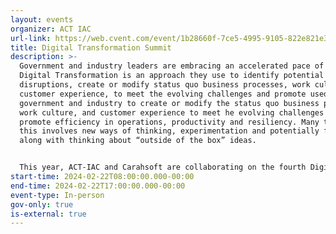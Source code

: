 ```yaml
---
layout: events
organizer: ACT IAC
url-link: https://web.cvent.com/event/1b28660f-7ce5-4995-9105-822e821e3da7/summary
title: Digital Transformation Summit
description: >-
  Government and industry leaders are embracing an accelerated pace of Change.
  Digital Transformation is an approach they use to identify potential
  disruptions, create or modify status quo business processes, work culture, and
  customer experience, to meet the evolving challenges and promote used in
  government and industry to create or modify the status quo business processes,
  work culture, and customer experience to meet he evolving challenges and
  promote efficiency in operations, productivity and resiliency. Many times,
  this involves new ways of thinking, experimentation and potentially failures,
  along with thinking about “outside of the box” ideas.


  This year, ACT-IAC and Carahsoft are collaborating on the fourth Digital Transformation Summit. The focus of this Summit will be on where Digital Transformation is today and how do we can accelerate transition from existing legacy applications to new innovative technologies. In addition, the session presenters will focus their comments on equity, accessibility, customer experience, selection of new technology, along implications on workforce, requirement for data quality, and developing a Federal Digital Roadmap to a successful outcome.
start-time: 2024-02-22T08:00:00.000-00:00
end-time: 2024-02-22T17:00:00.000-00:00
event-type: In-person
gov-only: true
is-external: true
---
```

